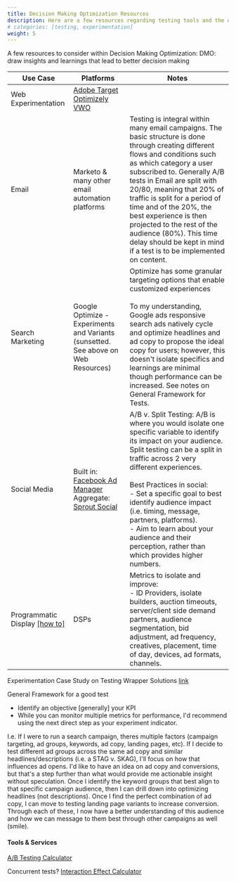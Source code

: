```yaml
---
title: Decision Making Optimization Resources
description: Here are a few resources regarding testing tools and the decision making optimization framework.
# categories: [testing, experimentation]
weight: 5
---
```


A few resources to consider within Decision Making Optimization: 
DMO: draw insights and learnings that lead to better decision making

| Use Case | Platforms  | Notes | 
|-------------------|-----------------|------|
| Web Experimentation   | [Adobe Target](https://experienceleague.adobe.com/en/docs/target/using/activities/abtest/test-ab) </br>[Optimizely](https://www.optimizely.com/contentassets/e4f428c83d04499b985bd8a44221c121/test-and-learn.pdf/)</br> [VWO](https://help.vwo.com/hc/en-us/articles/360019419534-What-is-VWO-Experience-Optimization-Platform) |  |
| Email            | Marketo & many other email automation platforms | Testing is integral within many email campaigns. The basic structure is done through creating different flows and conditions such as which category a user subscribed to. Generally A/B tests in Email are split with 20/80, meaning that 20% of traffic is split for a period of time and of the 20%, the best experience is then projected to the rest of the audience (80%). This time delay should be kept in mind if a test is to be implemented on content. |
| Search Marketing | Google Optimize - Experiments and Variants (sunsetted. See above on Web Resources) | Optimize has some granular targeting options that enable customized experiences </br> </br>To my understanding, Google ads responsive search ads natively cycle and optimize headlines and ad copy to propose the ideal copy for users; however, this doesn't isolate specifics and learnings are minimal though performance can be increased. See notes on General Framework for Tests. |
| Social Media | Built in: [Facebook Ad Manager](https://www.facebookblueprint.com/student/path/219763-how-conversion-ab-and-brand-lift-tests-help-your-business-decisions) Aggregate: [Sprout Social](https://sproutsocial.com/insights/testing-on-social-media/)  | A/B v. Split Testing: A/B is where you would isolate one specific variable to identify its impact on your audience. Split testing can be a split in traffic across 2 very different experiences. <br></br> Best Practices in social:</br> - Set a specific goal to best identify audience impact (i.e. timing, message, partners, platforms).</br> - Aim to learn about your audience and their perception, rather than which provides higher numbers. |
| Programmatic Display [[how to]](https://martech.org/how-to-test-your-programmatic-creatives-like-a-pro/) | DSPs | Metrics to isolate and improve: </br> - ID Providers, isolate builders, auction timeouts, server/client side demand partners, audience segmentation, bid adjustment, ad frequency, creatives, placement, time of day, devices, ad formats, channels.  |

Experimentation Case Study on Testing Wrapper Solutions [link](https://pubmatic.com/wp-content/uploads/2020/11/9GAG-CaseStudy.pdf)

General Framework for a good test
* Identify an objective [generally] your KPI
* While you can monitor multiple metrics for performance, I'd recommend using the next direct step as your experiment indicator. 

I.e. If I were to run a search campaign, theres multiple factors (campaign targeting, ad groups, keywords, ad copy, landing pages, etc). If I decide to test different ad groups across the same ad copy and similar headlines/descriptions (i.e. a STAG v. SKAG), I'll focus on how that influences ad opens. I'd like to have an idea on ad copy and conversions, but that's a step further than what would provide me actionable insight without speculation. Once I identify the keyword groups that best align to that specific campaign audience, then I can drill down into optimizing headlines (not descriptions). Once I find the perfect combination of ad copy, I can move to testing landing page variants to increase conversion. Through each of these, I now have a better understanding of this audience and how we can message to them best through other campaigns as well (smile). 


#### Tools & Services

[A/B Testing Calculator](https://cxl.com/ab-test-calculator/)

Concurrent tests? [Interaction Effect Calculator](https://www.lukasvermeer.nl/xy/)